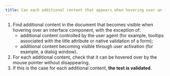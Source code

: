 ```yaml
---
title: Can each additional content that appears when hovering over an [interface component](#interface-component) be hovered over by the mouse pointer without disappearing (except in special cases)?
---
```


1. Find additional content in the document that becomes visible when hovering over an interface component, with the exception of:
   - additional content controlled by the user agent (for example, tooltips associated with the title attribute or native validation of a form);
   - additional content becoming visible through user activation (for example, a dialog window).
2. For each additional content, check that it can be hovered over by the mouse pointer without disappearing.
3. If this is the case for each additional content, **the test is validated**.
